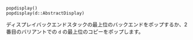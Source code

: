 ```
popdisplay()
popdisplay(d::AbstractDisplay)
```

ディスプレイバックエンドスタックの最上位のバックエンドをポップするか、2番目のバリアントでの `d` の最上位のコピーをポップします。
